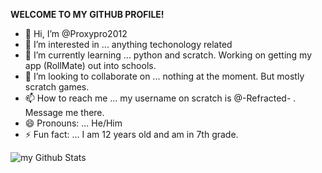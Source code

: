 
**WELCOME TO MY GITHUB PROFILE!**
- 👋 Hi, I’m @Proxypro2012
- 👀 I’m interested in ... anything techonology related
- 🌱 I’m currently learning ... python and scratch. Working on getting my app (RollMate) out into schools.
- 💞️ I’m looking to collaborate on ... nothing at the moment. But mostly scratch games.
- 📫 How to reach me ... my username on scratch is @-Refracted- . Message me there.
- 😄 Pronouns: ... He/Him
- ⚡ Fun fact: ... I am 12 years old and am in 7th grade.

<img align="center" src="https://github-readme-stats.vercel.app/api?username=Proxypro2012&include_all_commits=true&count_private=true&show_icons=true&line_height=20&title_color=2B5BBD&icon_color=1124BB&text_color=A1A1A1&bg_color=0,000000,130F40" alt="my Github Stats"/>
